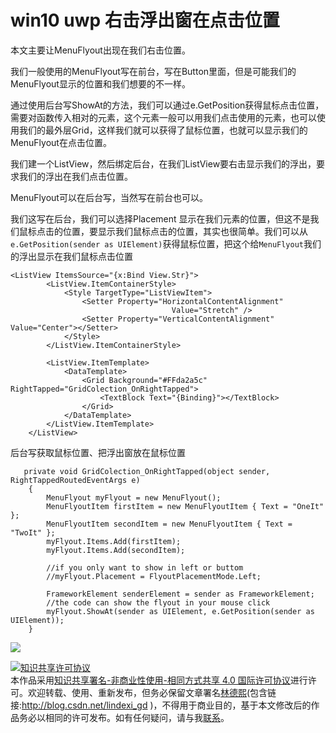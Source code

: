 # win10 uwp 右击浮出窗在点击位置

本文主要让MenuFlyout出现在我们右击位置。

<!--more-->

<div id="toc"></div>

我们一般使用的MenuFlyout写在前台，写在Button里面，但是可能我们的MenuFlyout显示的位置和我们想要的不一样。

通过使用后台写ShowAt的方法，我们可以通过e.GetPosition获得鼠标点击位置，需要对函数传入相对的元素，这个元素一般可以用我们点击使用的元素，也可以使用我们的最外层Grid，这样我们就可以获得了鼠标位置，也就可以显示我们的MenuFlyout在点击位置。

我们建一个ListView，然后绑定后台，在我们ListView要右击显示我们的浮出，要求我们的浮出在我们点击位置。

MenuFlyout可以在后台写，当然写在前台也可以。

我们这写在后台，我们可以选择Placement 显示在我们元素的位置，但这不是我们鼠标点击的位置，要显示我们鼠标点击的位置，其实也很简单。我们可以从`e.GetPosition(sender as UIElement)`获得鼠标位置，把这个给`MenuFlyout`我们的浮出显示在我们鼠标点击位置

    <ListView ItemsSource="{x:Bind View.Str}">
            <ListView.ItemContainerStyle>
                <Style TargetType="ListViewItem">
                    <Setter Property="HorizontalContentAlignment"
                                        Value="Stretch" />
                    <Setter Property="VerticalContentAlignment" Value="Center"></Setter>
                </Style>
            </ListView.ItemContainerStyle>
            
            <ListView.ItemTemplate>
                <DataTemplate>
                    <Grid Background="#FFda2a5c" RightTapped="GridColection_OnRightTapped">
                        <TextBlock Text="{Binding}"></TextBlock>
                    </Grid>
                </DataTemplate>
            </ListView.ItemTemplate>
        </ListView>

后台写获取鼠标位置、把浮出窗放在鼠标位置

       private void GridColection_OnRightTapped(object sender, RightTappedRoutedEventArgs e)
        {
            MenuFlyout myFlyout = new MenuFlyout();
            MenuFlyoutItem firstItem = new MenuFlyoutItem { Text = "OneIt" };
            MenuFlyoutItem secondItem = new MenuFlyoutItem { Text = "TwoIt" };
            myFlyout.Items.Add(firstItem);
            myFlyout.Items.Add(secondItem);

            //if you only want to show in left or buttom 
            //myFlyout.Placement = FlyoutPlacementMode.Left;
            
            FrameworkElement senderElement = sender as FrameworkElement;
            //the code can show the flyout in your mouse click 
            myFlyout.ShowAt(sender as UIElement, e.GetPosition(sender as UIElement));
        }
 
![](https://ooo.0o0.ooo/2016/10/01/57ef223c62d80.gif)

<a rel="license" href="http://creativecommons.org/licenses/by-nc-sa/4.0/"><img alt="知识共享许可协议" style="border-width:0" src="https://i.creativecommons.org/l/by-nc-sa/4.0/88x31.png" /></a><br />本作品采用<a rel="license" href="http://creativecommons.org/licenses/by-nc-sa/4.0/">知识共享署名-非商业性使用-相同方式共享 4.0 国际许可协议</a>进行许可。欢迎转载、使用、重新发布，但务必保留文章署名[林德熙](http://blog.csdn.net/lindexi_gd)(包含链接:http://blog.csdn.net/lindexi_gd )，不得用于商业目的，基于本文修改后的作品务必以相同的许可发布。如有任何疑问，请与我[联系](mailto:lindexi_gd@163.com)。




